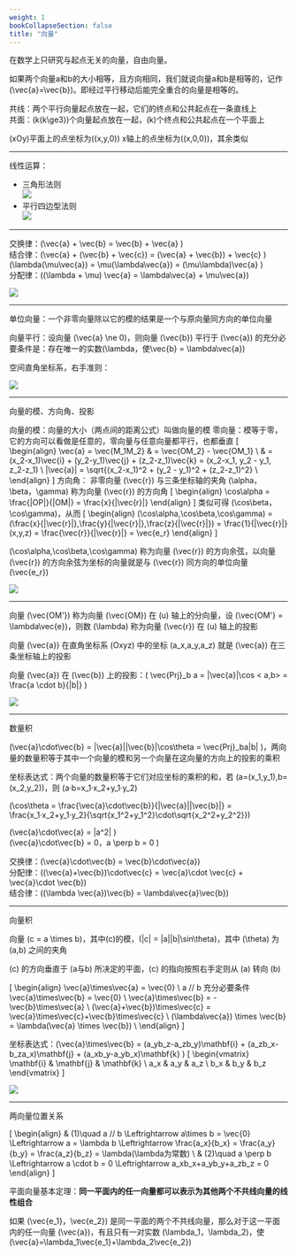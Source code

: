 ```yaml
---
weight: 1
bookCollapseSection: false
title: "向量"
---
```


在数学上只研究与起点无关的向量，自由向量。

如果两个向量a和b的大小相等，且方向相同，我们就说向量a和b是相等的，记作\(\vec{a}=\vec{b}\)。即经过平行移动后能完全重合的向量是相等的。

共线：两个平行向量起点放在一起，它们的终点和公共起点在一条直线上  
共面：\(k(k\ge3)\)个向量起点放在一起，\(k\)个终点和公共起点在一个平面上  

\(xOy\)平面上的点坐标为\((x,y,0)\) x轴上的点坐标为\((x,0,0)\)，其余类似

---

线性运算：
- 三角形法则  
![](/data/image/math/vector/image-20240906142146680.png)
- 平行四边型法则  
![](/data/image/math/vector/image-20240906142201185.png)

---

交换律：\(\vec{a} + \vec{b} = \vec{b} + \vec{a} \)  
结合律：\(\vec{a} + (\vec{b} + \vec{c}) = (\vec{a} + \vec{b}) + \vec{c} \)  
\(\lambda(\mu\vec{a}) = \mu(\lambda\vec{a}) = (\mu\lambda)\vec{a} \)  
分配律：\((\lambda + \mu) \vec{a} = \lambda\vec{a} + \mu\vec{a}\)

![](/data/image/math/vector/image-20240906143023786.png)

---

单位向量：一个非零向量除以它的模的结果是一个与原向量同方向的单位向量

向量平行：设向量 \(\vec{a} \ne 0\)，则向量 \(\vec{b}\) 平行于 \(\vec{a}\) 的充分必要条件是：存在唯一的实数\(\lambda，使\vec{b} = \lambda\vec{a}\)

空间直角坐标系，右手准则：

![](/data/image/math/vector/image-20240906151303451.png)

---

向量的模、方向角、投影

向量的模：向量的大小（两点间的距离公式）叫做向量的模
零向量：模等于零，它的方向可以看做是任意的，零向量与任意向量都平行，也都垂直
\[
\begin{align}
\vec{a} = \vec{M_1M_2} & = \vec{OM_2} - \vec{OM_1}  \\
  & = (x_2-x_1)\vec{i} + (y_2-y_1)\vec{j} + (z_2-z_1)\vec{k} = (x_2-x_1, y_2 - y_1, z_2-z_1) \\
|\vec{a}| = \sqrt{(x_2-x_1)^2 + (y_2 - y_1)^2 + (z_2-z_1)^2} \\
\end{align}
\]
方向角：
非零向量 \(\vec{r}\) 与三条坐标轴的夹角 \(\alpha，\beta，\gamma\) 称为向量 \(\vec{r}\) 的方向角 
\[
\begin{align}
\cos\alpha = \frac{|OP|}{|OM|} = \frac{x}{|\vec{r}|}
\end{align}
\]
类似可得 \(\cos\beta，\cos\gamma\)，从而
\[
\begin{align}
(\cos\alpha,\cos\beta,\cos\gamma) = (\frac{x}{|\vec{r}|},\frac{y}{|\vec{r}|},\frac{z}{|\vec{r}|}) = \frac{1}{|\vec{r}|}(x,y,z) = \frac{\vec{r}}{|\vec{r}|} = \vec{e_r} 
\end{align}
\]

\(\cos\alpha,\cos\beta,\cos\gamma\) 称为向量 \(\vec{r}\) 的方向余弦，以向量 \(\vec{r}\) 的方向余弦为坐标的向量就是与 \(\vec{r}\) 同方向的单位向量 \(\vec{e_r}\)

![](/data/image/math/vector/image-20240909092933974.png)

---

向量 \(\vec{OM'}\) 称为向量 \(\vec{OM}\) 在 \(u\) 轴上的分向量，设 \(\vec{OM'} = \lambda\vec{e}\)，则数 \(\lambda\) 称为向量 \(\vec{r}\) 在 \(u\) 轴上的投影  

向量 \(\vec{a}\) 在直角坐标系 \(Oxyz\) 中的坐标 \(a_x,a_y,a_z\) 就是 \(\vec{a}\) 在三条坐标轴上的投影  

向量 \(\vec{a}\) 在 \(\vec{b}\) 上的投影：\( \vec{Prj}_b a = |\vec{a}|\cos < a,b> = \frac{a \cdot b}{|b|} \)

![](/data/image/math/vector/image-20240909093721364.png)

---

数量积

\(\vec{a}\cdot\vec{b} = |\vec{a}||\vec{b}|\cos\theta = \vec{Prj}_ba|b| \)，两向量的数量积等于其中一个向量的模和另一个向量在这向量的方向上的投影的乘积

坐标表达式：两个向量的数量积等于它们对应坐标的乘积的和，若 \(a=(x_1,y_1),b=(x_2,y_2)\)，则 \(a·b=x_1·x_2+y_1·y_2\)

\(\cos\theta = \frac{\vec{a}\cdot\vec{b}}{|\vec{a}||\vec{b}|} = \frac{x_1·x_2+y_1·y_2}{\sqrt{x_1^2+y_1^2}\cdot\sqrt{x_2^2+y_2^2}}\)  

\(\vec{a}\cdot\vec{a} = |a^2| \)  
\(\vec{a}\cdot\vec{b} = 0，a \perp b = 0 \)  

交换律：\(\vec{a}\cdot\vec{b} = \vec{b}\cdot\vec{a}\)  
分配律：\((\vec{a}+\vec{b})\cdot\vec{c} = \vec{a}\cdot \vec{c} + \vec{a}\cdot \vec{b}\)  
结合律：\((\lambda \vec{a})\vec{b} = \lambda\vec{a}\vec{b}\)

---

向量积

向量 \(c = a \times b\)，其中\(c\)的模，\(|c| = |a||b|\sin\theta\)，其中 \(\theta\) 为 \(a,b\) 之间的夹角

\(c\) 的方向垂直于 \(a与b\) 所决定的平面，\(c\) 的指向按照右手定则从 \(a\) 转向 \(b\)

\[
\begin{align}
\vec{a}\times\vec{a} = \vec{0} \\
a // b 充分必要条件 \vec{a}\times\vec{b} = \vec{0} \\
\vec{a}\times\vec{b} = -\vec{b}\times\vec{a} \\
(\vec{a}+\vec{b})\times\vec{c} = \vec{a}\times\vec{c}+\vec{b}\times\vec{c} \\
(\lambda\vec{a}) \times \vec{b} = \lambda(\vec{a} \times \vec{b}) \\
\end{align}
\]

坐标表达式：\(\vec{a}\times\vec{b} = (a_yb_z-a_zb_y)\mathbf{i} + (a_zb_x-b_za_x)\mathbf{j} + (a_xb_y-a_yb_x)\mathbf{k} \)
\[
\begin{vmatrix}
\mathbf{i} & \mathbf{j} & \mathbf{k} \\
a_x & a_y & a_z \\
b_x & b_y & b_z
\end{vmatrix}
\]

![](/data/image/math/vector/image-20240909102054884.png)

---

两向量位置关系

\[
\begin{align}
& (1)\quad a // b \Leftrightarrow a\times b = \vec{0} \Leftrightarrow a = \lambda b \Leftrightarrow \frac{a_x}{b_x} = \frac{a_y}{b_y} = \frac{a_z}{b_z} = \lambda(\lambda为常数) \\
& (2)\quad a \perp b \Leftrightarrow a \cdot b = 0  \Leftrightarrow a_xb_x+a_yb_y+a_zb_z = 0
\end{align}
\]

平面向量基本定理：**同一平面内的任一向量都可以表示为其他两个不共线向量的线性组合**

如果 \(\vec{e_1}，\vec{e_2}\) 是同一平面的两个不共线向量，那么对于这一平面内的任一向量 \(\vec{a}\)，有且只有一对实数 \(\lambda_1，\lambda_2\)，使 \(\vec{a}=\lambda_1\vec{e_1}+\lambda_2\vec{e_2}\)